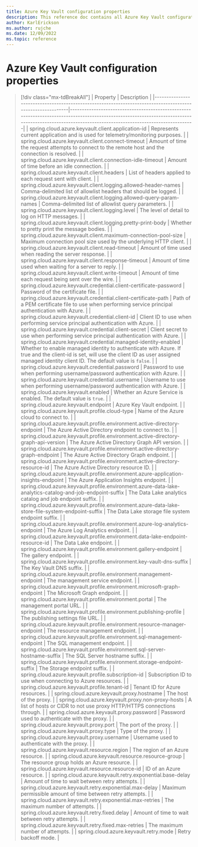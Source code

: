 ```yaml
---
title: Azure Key Vault configuration properties
description: This reference doc contains all Azure Key Vault configuration properties.
author: KarlErickson
ms.author: rujche
ms.date: 12/09/2022
ms.topic: reference
---
```


# Azure Key Vault configuration properties

> [!div class="mx-tdBreakAll"]
> | Property                                                                                                  | Description                                                                                                                                                                                        |
> |-----------------------------------------------------------------------------------------------------------|----------------------------------------------------------------------------------------------------------------------------------------------------------------------------------------------------|
> | spring.cloud.azure.keyvault.client.application-id                                                         | Represents current application and is used for telemetry/monitoring purposes.                                                                                                                      |
> | spring.cloud.azure.keyvault.client.connect-timeout                                                        | Amount of time the request attempts to connect to the remote host and the connection is resolved.                                                                                                  |
> | spring.cloud.azure.keyvault.client.connection-idle-timeout                                                | Amount of time before an idle connection.                                                                                                                                                          |
> | spring.cloud.azure.keyvault.client.headers                                                                | List of headers applied to each request sent with client.                                                                                                                                          |
> | spring.cloud.azure.keyvault.client.logging.allowed-header-names                                           | Comma-delimited list of allowlist headers that should be logged.                                                                                                                                   |
> | spring.cloud.azure.keyvault.client.logging.allowed-query-param-names                                      | Comma-delimited list of allowlist query parameters.                                                                                                                                                |
> | spring.cloud.azure.keyvault.client.logging.level                                                          | The level of detail to log on HTTP messages.                                                                                                                                                       |
> | spring.cloud.azure.keyvault.client.logging.pretty-print-body                                              | Whether to pretty print the message bodies.                                                                                                                                                        |
> | spring.cloud.azure.keyvault.client.maximum-connection-pool-size                                           | Maximum connection pool size used by the underlying HTTP client.                                                                                                                                   |
> | spring.cloud.azure.keyvault.client.read-timeout                                                           | Amount of time used when reading the server response.                                                                                                                                              |
> | spring.cloud.azure.keyvault.client.response-timeout                                                       | Amount of time used when waiting for a server to reply.                                                                                                                                            |
> | spring.cloud.azure.keyvault.client.write-timeout                                                          | Amount of time each request being sent over the wire.                                                                                                                                              |
> | spring.cloud.azure.keyvault.credential.client-certificate-password                                        | Password of the certificate file.                                                                                                                                                                  |
> | spring.cloud.azure.keyvault.credential.client-certificate-path                                            | Path of a PEM certificate file to use when performing service principal authentication with Azure.                                                                                                 |
> | spring.cloud.azure.keyvault.credential.client-id                                                          | Client ID to use when performing service principal authentication with Azure.                                                                                                                      |
> | spring.cloud.azure.keyvault.credential.client-secret                                                      | Client secret to use when performing service principal authentication with Azure.                                                                                                                  |
> | spring.cloud.azure.keyvault.credential.managed-identity-enabled                                           | Whether to enable managed identity to authenticate with Azure. If true and the client-id is set, will use the client ID as user assigned managed identity client ID. The default value is `false`. |
> | spring.cloud.azure.keyvault.credential.password                                                           | Password to use when performing username/password authentication with Azure.                                                                                                                       |
> | spring.cloud.azure.keyvault.credential.username                                                           | Username to use when performing username/password authentication with Azure.                                                                                                                       |
> | spring.cloud.azure.keyvault.enabled                                                                       | Whether an Azure Service is enabled. The default value is `true`.                                                                                                                                  |
> | spring.cloud.azure.keyvault.endpoint                                                                      | Azure Key Vault endpoint.                                                                                                                                                                          |
> | spring.cloud.azure.keyvault.profile.cloud-type                                                            | Name of the Azure cloud to connect to.                                                                                                                                                             |
> | spring.cloud.azure.keyvault.profile.environment.active-directory-endpoint                                 | The Azure Active Directory endpoint to connect to.                                                                                                                                                 |
> | spring.cloud.azure.keyvault.profile.environment.active-directory-graph-api-version                        | The Azure Active Directory Graph API version.                                                                                                                                                      |
> | spring.cloud.azure.keyvault.profile.environment.active-directory-graph-endpoint                           | The Azure Active Directory Graph endpoint.                                                                                                                                                         |
> | spring.cloud.azure.keyvault.profile.environment.active-directory-resource-id                              | The Azure Active Directory resource ID.                                                                                                                                                            |
> | spring.cloud.azure.keyvault.profile.environment.azure-application-insights-endpoint                       | The Azure Application Insights endpoint.                                                                                                                                                           |
> | spring.cloud.azure.keyvault.profile.environment.azure-data-lake-analytics-catalog-and-job-endpoint-suffix | The Data Lake analytics catalog and job endpoint suffix.                                                                                                                                           |
> | spring.cloud.azure.keyvault.profile.environment.azure-data-lake-store-file-system-endpoint-suffix         | The Data Lake storage file system endpoint suffix.                                                                                                                                                 |
> | spring.cloud.azure.keyvault.profile.environment.azure-log-analytics-endpoint                              | The Azure Log Analytics endpoint.                                                                                                                                                                  |
> | spring.cloud.azure.keyvault.profile.environment.data-lake-endpoint-resource-id                            | The Data Lake endpoint.                                                                                                                                                                            |
> | spring.cloud.azure.keyvault.profile.environment.gallery-endpoint                                          | The gallery endpoint.                                                                                                                                                                              |
> | spring.cloud.azure.keyvault.profile.environment.key-vault-dns-suffix                                      | The Key Vault DNS suffix.                                                                                                                                                                          |
> | spring.cloud.azure.keyvault.profile.environment.management-endpoint                                       | The management service endpoint.                                                                                                                                                                   |
> | spring.cloud.azure.keyvault.profile.environment.microsoft-graph-endpoint                                  | The Microsoft Graph endpoint.                                                                                                                                                                      |
> | spring.cloud.azure.keyvault.profile.environment.portal                                                    | The management portal URL.                                                                                                                                                                         |
> | spring.cloud.azure.keyvault.profile.environment.publishing-profile                                        | The publishing settings file URL.                                                                                                                                                                  |
> | spring.cloud.azure.keyvault.profile.environment.resource-manager-endpoint                                 | The resource management endpoint.                                                                                                                                                                  |
> | spring.cloud.azure.keyvault.profile.environment.sql-management-endpoint                                   | The SQL management endpoint.                                                                                                                                                                       |
> | spring.cloud.azure.keyvault.profile.environment.sql-server-hostname-suffix                                | The SQL Server hostname suffix.                                                                                                                                                                    |
> | spring.cloud.azure.keyvault.profile.environment.storage-endpoint-suffix                                   | The Storage endpoint suffix.                                                                                                                                                                       |
> | spring.cloud.azure.keyvault.profile.subscription-id                                                       | Subscription ID to use when connecting to Azure resources.                                                                                                                                         |
> | spring.cloud.azure.keyvault.profile.tenant-id                                                             | Tenant ID for Azure resources.                                                                                                                                                                     |
> | spring.cloud.azure.keyvault.proxy.hostname                                                                | The host of the proxy.                                                                                                                                                                             |
> | spring.cloud.azure.keyvault.proxy.non-proxy-hosts                                                         | A list of hosts or CIDR to not use proxy HTTP/HTTPS connections through.                                                                                                                           |
> | spring.cloud.azure.keyvault.proxy.password                                                                | Password used to authenticate with the proxy.                                                                                                                                                      |
> | spring.cloud.azure.keyvault.proxy.port                                                                    | The port of the proxy.                                                                                                                                                                             |
> | spring.cloud.azure.keyvault.proxy.type                                                                    | Type of the proxy.                                                                                                                                                                                 |
> | spring.cloud.azure.keyvault.proxy.username                                                                | Username used to authenticate with the proxy.                                                                                                                                                      |
> | spring.cloud.azure.keyvault.resource.region                                                               | The region of an Azure resource.                                                                                                                                                                   |
> | spring.cloud.azure.keyvault.resource.resource-group                                                       | The resource group holds an Azure resource.                                                                                                                                                        |
> | spring.cloud.azure.keyvault.resource.resource-id                                                          | ID of an Azure resource.                                                                                                                                                                           |
> | spring.cloud.azure.keyvault.retry.exponential.base-delay                                                  | Amount of time to wait between retry attempts.                                                                                                                                                     |
> | spring.cloud.azure.keyvault.retry.exponential.max-delay                                                   | Maximum permissible amount of time between retry attempts.                                                                                                                                         |
> | spring.cloud.azure.keyvault.retry.exponential.max-retries                                                 | The maximum number of attempts.                                                                                                                                                                    |
> | spring.cloud.azure.keyvault.retry.fixed.delay                                                             | Amount of time to wait between retry attempts.                                                                                                                                                     |
> | spring.cloud.azure.keyvault.retry.fixed.max-retries                                                       | The maximum number of attempts.                                                                                                                                                                    |
> | spring.cloud.azure.keyvault.retry.mode                                                                    | Retry backoff mode.                                                                                                                                                                                |
